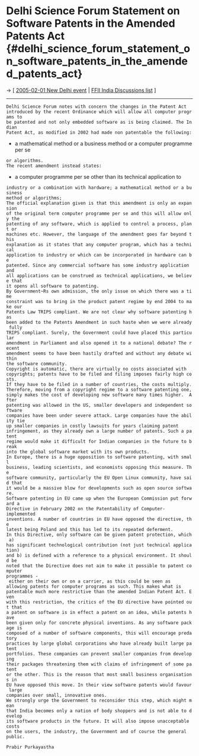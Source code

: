 # Delhi Science Forum Statement on Software Patents in the Amended Patents Act {#delhi_science_forum_statement_on_software_patents_in_the_amended_patents_act}

-\> \[ [ 2005-02-01 New Delhi event](SwpatpenmiEn "wikilink") \| [FFII
India Discussions
list](http://lists.ffii.org/mailman/listinfo/in-parl/ "wikilink") \]

------------------------------------------------------------------------

`Delhi Science Forum notes with concern the changes in the Patent Act`\
`introduced by the recent Ordinance which will allow all computer programs to`\
`be patented and not only embedded software as is being claimed. The Indian`\
`Patent Act, as modified in 2002 had made non patentable the following:`

-   a mathematical method or a business method or a computer programme
    per se

`or algorithms.`\
`The recent amendment instead states:`

-   a computer programme per se other than its technical application to

`industry or a combination with hardware; a mathematical method or a business`\
`method or algorithms;`\
`The official explanation given is that this amendment is only an expansion`\
`of the original term computer programme per se and this will allow only the`\
`patenting of any software, which is applied to control a process, plant or`\
`machines etc. However, the language of the amendment goes far beyond this`\
`explanation as it states that any computer program, which has a technical`\
`application to industry or which can be incorporated in hardware can be`\
`patented. Since any commercial software has some industry application and`\
`all applications can be construed as technical applications, we believe that`\
`it opens all software to patenting.`\
`By Government~Rs own admission, the only issue on which there was a time`\
`constraint was to bring in the product patent regime by end 2004 to make our`\
`Patents Law TRIPS compliant. We are not clear why software patenting has`\
`been added to the Patents Amendment in such haste when we were already fully`\
`TRIPS compliant. Surely, the Government could have placed this particular`\
`amendment in Parliament and also opened it to a national debate? The recent`\
`amendment seems to have been hastily drafted and without any debate within`\
`the software community.`\
`Copyright is automatic, there are virtually no costs associated with`\
`copyrights; patents have to be filed and filing imposes fairly high costs.`\
`If they have to be filed in a number of countries, the costs multiply.`\
`Therefore, moving from a copyright regime to a software patenting one,`\
`simply makes the cost of developing new software many times higher.  After`\
`patenting was allowed in the US, smaller developers and independent software`\
`companies have been under severe attack. Large companies have the ability tie `\
`up smaller companies in costly lawsuits for years claiming patent`\
`infringement, as they already own a large number of patents. Such a patent`\
`regime would make it difficult for Indian companies in the future to break`\
`into the global software market with its own products.`\
`In Europe, there is a huge opposition to software patenting, with small`\
`business, leading scientists, and economists opposing this measure. The`\
`software community, particularly the EU Open Linux community, have said that`\
`it would be a massive blow for developments such as open source software.`\
`Software patenting in EU came up when the European Commission put forward a`\
`Directive in February 2002 on the Patentability of Computer-implemented`\
`inventions. A number of countries in EU have opposed the directive, the`\
`latest being Poland and this has led to its repeated deferment.`\
`In this Directive, only software can be given patent protection, which a)`\
`has significant technological contribution (not just technical application)`\
`and b) is defined with a reference to a physical environment. It should be`\
`noted that the Directive does not aim to make it possible to patent computer`\
`programmes - either on their own or on a carrier, as this could be seen as`\
`allowing patents for computer programs as such. This makes what is`\
`patentable much more restrictive than the amended Indian Patent Act. Even`\
`with this restriction, the critics of the EU directive have pointed out that`\
`a patent on software is in effect a patent on an idea, while patents have`\
`been given only for concrete physical inventions. As any software package is`\
`composed of a number of software components, this will encourage predatory`\
`practices by large global corporations who have already built large patent`\
`portfolios. These companies can prevent smaller companies from developing`\
`their packages threatening them with claims of infringement of some patent`\
`or the other. This is the reason that most small business organisations in`\
`EU have opposed this move. In their view software patents would favour large`\
`companies over small, innovative ones.`\
`We strongly urge the Government to reconsider this step, which might mean`\
`that India becomes only a nation of body shoppers and is not able to develop`\
`its software products in the future. It will also impose unacceptable costs`\
`on the users, the industry, the Government and of course the general`\
`public.`

`Prabir Purkayastha`
